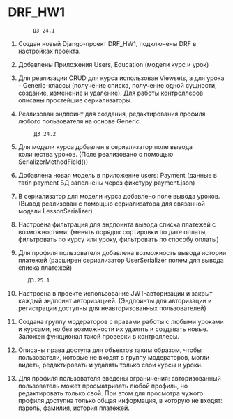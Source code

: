 # DRF_HW1

            ДЗ 24.1
1. Создан новый Django-проект DRF_HW1, подключены DRF в настройках проекта.
2. Добавлены Приложения Users, Education (модели курс и урок)
3. Для реализации CRUD для курса использован Viewsets, а для урока - Generic-классы
(получение списка, получение одной сущности, создание, изменение и удаление).
Для работы контроллеров описаны простейшие сериализаторы.
4. Реализован эндпоинт для создания, редактирования профиля любого пользователя на основе Generic.

            ДЗ 24.2
1. Для модели курса добавлен в сериализатор поле вывода количества уроков.
   (Поле реализовано с помощью SerializerMethodField())
2. Добавлена новая модель в приложение users: Payment
   (данные в табл payment БД заполнены через фикстуру payment.json)
3. В сериализатор для модели курса добавлено поле вывода уроков.
   (Вывод реализован с помощью сериализатора для связанной модели LessonSerializer)
4. Настроена фильтрация для эндпоинта вывода списка платежей с возможностями:
   (менять порядок сортировки по дате оплаты,
   фильтровать по курсу или уроку,
   фильтровать по способу оплаты)
5. Для профиля пользователя добавлена возможность вывода истории платежей
   (расширен сериализатор UserSerializer полем для вывода списка платежей)

          ДЗ.25.1
1. Настроена в проекте использование JWT-авторизации и закрыт каждый эндпоинт авторизацией.
   (Эндпоинты для авторизации и регистрации доступны для неавторизованных пользователей)
2. Создана группу модераторов с правами работы с любыми уроками и курсами, 
но без возможности их удалять и создавать новые. Заложен функционал такой проверки в контроллеры.
3. Описаны права доступа для объектов таким образом, чтобы пользователи, которые не входят в группу модераторов, 
могли видеть, редактировать и удалять только свои курсы и уроки.
4. Для профиля пользователя введены ограничения: авторизованный пользователь может просматривать любой профиль, 
но редактировать только свой. При этом для просмотра чужого профиля доступна только общая информация, 
в которую не входят: пароль, фамилия, история платежей.
